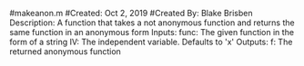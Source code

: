 #makeanon.m
#Created: Oct 2, 2019
#Created By: Blake Brisben
Description: A function that takes a not anonymous function and returns the same function in an anonymous form
  Inputs: 
      func: The given function in the form of a string
      IV: The independent variable. Defaults to 'x'
  Outputs:
      f: The returned anonymous function

